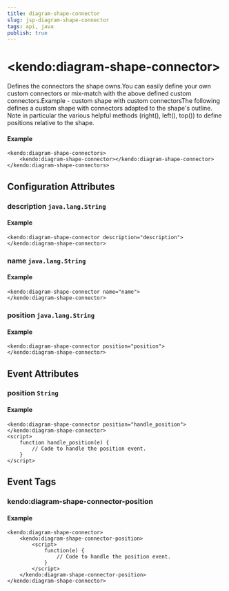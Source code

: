 ```yaml
---
title: diagram-shape-connector
slug: jsp-diagram-shape-connector
tags: api, java
publish: true
---
```


# \<kendo:diagram-shape-connector\>

Defines the connectors the shape owns.You can easily define your own custom connectors or mix-match with the above defined custom connectors.Example - custom shape with custom connectorsThe following defines a custom shape with connectors adapted to the shape's outline. Note in particular the various helpful methods (right(), left(), top()) to define positions relative to the shape.

#### Example
    <kendo:diagram-shape-connectors>
        <kendo:diagram-shape-connector></kendo:diagram-shape-connector>
    </kendo:diagram-shape-connectors>

## Configuration Attributes

### description `java.lang.String`



#### Example
    <kendo:diagram-shape-connector description="description">
    </kendo:diagram-shape-connector>

### name `java.lang.String`



#### Example
    <kendo:diagram-shape-connector name="name">
    </kendo:diagram-shape-connector>

### position `java.lang.String`



#### Example
    <kendo:diagram-shape-connector position="position">
    </kendo:diagram-shape-connector>


## Event Attributes

### position `String`




#### Example
    <kendo:diagram-shape-connector position="handle_position">
    </kendo:diagram-shape-connector>
    <script>
        function handle_position(e) {
            // Code to handle the position event.
        }
    </script>

## Event Tags

### kendo:diagram-shape-connector-position




#### Example
    <kendo:diagram-shape-connector>
        <kendo:diagram-shape-connector-position>
            <script>
                function(e) {
                    // Code to handle the position event.
                }
            </script>
        </kendo:diagram-shape-connector-position>
    </kendo:diagram-shape-connector>

